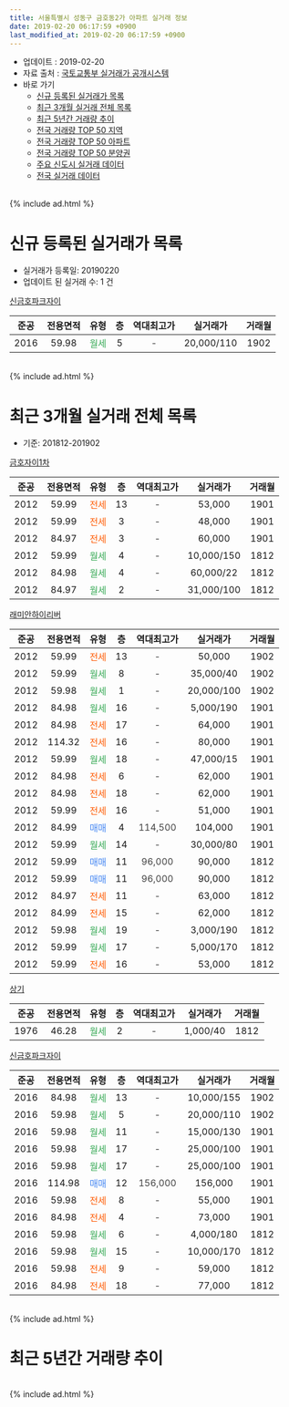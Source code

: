 ```yaml
---
title: 서울특별시 성동구 금호동2가 아파트 실거래 정보
date: 2019-02-20 06:17:59 +0900
last_modified_at: 2019-02-20 06:17:59 +0900
---
```


* 업데이트 : 2019-02-20
* 자료 출처 : [국토교통부 실거래가 공개시스템](http://rt.molit.go.kr)
* 바로 가기
    * [신규 등록된 실거래가 목록](#신규-등록된-실거래가-목록)
    * [최근 3개월 실거래 전체 목록](#최근-3개월-실거래-전체-목록)
    * [최근 5년간 거래량 추이](#최근-5년간-거래량-추이)
    * [전국 거래량 TOP 50 지역](https://inasie.github.io/apt-trade-info/최근-3개월-전국에서-가장-거래가-많이-발생한-지역)
    * [전국 거래량 TOP 50 아파트](https://inasie.github.io/apt-trade-info/최근-3개월-전국에서-가장-거래가-많이-발생한-아파트)
    * [전국 거래량 TOP 50 분양권](https://inasie.github.io/apt-trade-info/최근-3개월-전국에서-가장-거래가-많이-발생한-분양권)
    * [주요 신도시 실거래 데이터](https://inasie.github.io/apt-trade-info/주요-신도시)
    * [전국 실거래 데이터](https://inasie.github.io/apt-trade-info/전국)
<br>
{% include ad.html %}
<br>

# 신규 등록된 실거래가 목록
* 실거래가 등록일: 20190220
* 업데이트 된 실거래 수: 1 건


[신금호파크자이](https://search.naver.com/search.naver?query=%EC%84%9C%EC%9A%B8%ED%8A%B9%EB%B3%84%EC%8B%9C+%EC%84%B1%EB%8F%99%EA%B5%AC+%EA%B8%88%ED%98%B8%EB%8F%992%EA%B0%80+%EC%8B%A0%EA%B8%88%ED%98%B8%ED%8C%8C%ED%81%AC%EC%9E%90%EC%9D%B4)

|준공|전용면적|유형|층|역대최고가|실거래가|거래월|
|:---:|:---:|:---:|:---:|:---:|:---:|:---:|
|2016|59.98|<span style="color:#34a853">월세</span>|5|<span style="color:#444444">-</span>|20,000/110|1902|


<br>
{% include ad.html %}
<br>

# 최근 3개월 실거래 전체 목록
* 기준: 201812-201902


[금호자이1차](https://search.naver.com/search.naver?query=%EC%84%9C%EC%9A%B8%ED%8A%B9%EB%B3%84%EC%8B%9C+%EC%84%B1%EB%8F%99%EA%B5%AC+%EA%B8%88%ED%98%B8%EB%8F%992%EA%B0%80+%EA%B8%88%ED%98%B8%EC%9E%90%EC%9D%B41%EC%B0%A8)

|준공|전용면적|유형|층|역대최고가|실거래가|거래월|
|:---:|:---:|:---:|:---:|:---:|:---:|:---:|
|2012|59.99|<span style="color:#ff5a00">전세</span>|13|<span style="color:#444444">-</span>|53,000|1901|
|2012|59.99|<span style="color:#ff5a00">전세</span>|3|<span style="color:#444444">-</span>|48,000|1901|
|2012|84.97|<span style="color:#ff5a00">전세</span>|3|<span style="color:#444444">-</span>|60,000|1901|
|2012|59.99|<span style="color:#34a853">월세</span>|4|<span style="color:#444444">-</span>|10,000/150|1812|
|2012|84.98|<span style="color:#34a853">월세</span>|4|<span style="color:#444444">-</span>|60,000/22|1812|
|2012|84.97|<span style="color:#34a853">월세</span>|2|<span style="color:#444444">-</span>|31,000/100|1812|

[래미안하이리버](https://search.naver.com/search.naver?query=%EC%84%9C%EC%9A%B8%ED%8A%B9%EB%B3%84%EC%8B%9C+%EC%84%B1%EB%8F%99%EA%B5%AC+%EA%B8%88%ED%98%B8%EB%8F%992%EA%B0%80+%EB%9E%98%EB%AF%B8%EC%95%88%ED%95%98%EC%9D%B4%EB%A6%AC%EB%B2%84)

|준공|전용면적|유형|층|역대최고가|실거래가|거래월|
|:---:|:---:|:---:|:---:|:---:|:---:|:---:|
|2012|59.99|<span style="color:#ff5a00">전세</span>|13|<span style="color:#444444">-</span>|50,000|1902|
|2012|59.99|<span style="color:#34a853">월세</span>|8|<span style="color:#444444">-</span>|35,000/40|1902|
|2012|59.98|<span style="color:#34a853">월세</span>|1|<span style="color:#444444">-</span>|20,000/100|1902|
|2012|84.98|<span style="color:#34a853">월세</span>|16|<span style="color:#444444">-</span>|5,000/190|1901|
|2012|84.98|<span style="color:#ff5a00">전세</span>|17|<span style="color:#444444">-</span>|64,000|1901|
|2012|114.32|<span style="color:#ff5a00">전세</span>|16|<span style="color:#444444">-</span>|80,000|1901|
|2012|59.99|<span style="color:#34a853">월세</span>|18|<span style="color:#444444">-</span>|47,000/15|1901|
|2012|84.98|<span style="color:#ff5a00">전세</span>|6|<span style="color:#444444">-</span>|62,000|1901|
|2012|84.98|<span style="color:#ff5a00">전세</span>|18|<span style="color:#444444">-</span>|62,000|1901|
|2012|59.99|<span style="color:#ff5a00">전세</span>|16|<span style="color:#444444">-</span>|51,000|1901|
|2012|84.99|<span style="color:#4285f3">매매</span>|4|<span style="color:#444444">114,500</span>|104,000|1901|
|2012|59.99|<span style="color:#34a853">월세</span>|14|<span style="color:#444444">-</span>|30,000/80|1901|
|2012|59.99|<span style="color:#4285f3">매매</span>|11|<span style="color:#444444">96,000</span>|90,000|1812|
|2012|59.99|<span style="color:#4285f3">매매</span>|11|<span style="color:#444444">96,000</span>|90,000|1812|
|2012|84.97|<span style="color:#ff5a00">전세</span>|11|<span style="color:#444444">-</span>|63,000|1812|
|2012|84.99|<span style="color:#ff5a00">전세</span>|15|<span style="color:#444444">-</span>|62,000|1812|
|2012|59.98|<span style="color:#34a853">월세</span>|19|<span style="color:#444444">-</span>|3,000/190|1812|
|2012|59.99|<span style="color:#34a853">월세</span>|17|<span style="color:#444444">-</span>|5,000/170|1812|
|2012|59.99|<span style="color:#ff5a00">전세</span>|16|<span style="color:#444444">-</span>|53,000|1812|

[상기](https://search.naver.com/search.naver?query=%EC%84%9C%EC%9A%B8%ED%8A%B9%EB%B3%84%EC%8B%9C+%EC%84%B1%EB%8F%99%EA%B5%AC+%EA%B8%88%ED%98%B8%EB%8F%992%EA%B0%80+%EC%83%81%EA%B8%B0)

|준공|전용면적|유형|층|역대최고가|실거래가|거래월|
|:---:|:---:|:---:|:---:|:---:|:---:|:---:|
|1976|46.28|<span style="color:#34a853">월세</span>|2|<span style="color:#444444">-</span>|1,000/40|1812|

[신금호파크자이](https://search.naver.com/search.naver?query=%EC%84%9C%EC%9A%B8%ED%8A%B9%EB%B3%84%EC%8B%9C+%EC%84%B1%EB%8F%99%EA%B5%AC+%EA%B8%88%ED%98%B8%EB%8F%992%EA%B0%80+%EC%8B%A0%EA%B8%88%ED%98%B8%ED%8C%8C%ED%81%AC%EC%9E%90%EC%9D%B4)

|준공|전용면적|유형|층|역대최고가|실거래가|거래월|
|:---:|:---:|:---:|:---:|:---:|:---:|:---:|
|2016|84.98|<span style="color:#34a853">월세</span>|13|<span style="color:#444444">-</span>|10,000/155|1902|
|2016|59.98|<span style="color:#34a853">월세</span>|5|<span style="color:#444444">-</span>|20,000/110|1902|
|2016|59.98|<span style="color:#34a853">월세</span>|11|<span style="color:#444444">-</span>|15,000/130|1901|
|2016|59.98|<span style="color:#34a853">월세</span>|17|<span style="color:#444444">-</span>|25,000/100|1901|
|2016|59.98|<span style="color:#34a853">월세</span>|17|<span style="color:#444444">-</span>|25,000/100|1901|
|2016|114.98|<span style="color:#4285f3">매매</span>|12|<span style="color:#444444">156,000</span>|156,000|1901|
|2016|59.98|<span style="color:#ff5a00">전세</span>|8|<span style="color:#444444">-</span>|55,000|1901|
|2016|84.98|<span style="color:#ff5a00">전세</span>|4|<span style="color:#444444">-</span>|73,000|1901|
|2016|59.98|<span style="color:#34a853">월세</span>|6|<span style="color:#444444">-</span>|4,000/180|1812|
|2016|59.98|<span style="color:#34a853">월세</span>|15|<span style="color:#444444">-</span>|10,000/170|1812|
|2016|59.98|<span style="color:#ff5a00">전세</span>|9|<span style="color:#444444">-</span>|59,000|1812|
|2016|84.98|<span style="color:#ff5a00">전세</span>|18|<span style="color:#444444">-</span>|77,000|1812|


<br>
{% include ad.html %}
<br>

# 최근 5년간 거래량 추이


<div style="width:100%;">
    <canvas id="deal_progress" height="200"></canvas>
</div>

<script>
new Chart(document.getElementById("deal_progress"), {
    type: 'line',
    data: {
        labels: ['201402','201403','201404','201405','201406','201407','201408','201409','201410','201411','201412','201501','201502','201503','201504','201505','201506','201507','201508','201509','201510','201511','201512','201601','201602','201603','201604','201605','201606','201607','201608','201609','201610','201611','201612','201701','201702','201703','201704','201705','201706','201707','201708','201709','201710','201711','201712','201801','201802','201803','201804','201805','201806','201807','201808','201809','201810','201811','201812','201901','201902'],
        datasets: [{
            label: '매매',
            pointRadius: 1,
            data: [8, 6, 5, 4, 5, 9, 12, 12, 8, 3, 5, 8, 4, 24, 16, 16, 17, 15, 12, 11, 24, 6, 6, 4, 6, 14, 11, 13, 20, 21, 7, 14, 19, 11, 3, 9, 10, 13, 25, 40, 34, 38, 4, 10, 14, 29, 36, 37, 18, 12, 7, 2, 3, 8, 41, 14, 4, 0, 2, 2, 0],
            borderColor: "rgba(255, 201, 14, 1)",
            backgroundColor: "rgba(255, 201, 14, 0.5)",
            fill: false,
            lineTension: 0
        },{
            label: '전월세',
            pointRadius: 1,
            data: [46, 44, 58, 47, 47, 23, 24, 15, 8, 9, 4, 13, 14, 18, 5, 15, 12, 12, 8, 6, 16, 21, 18, 36, 29, 54, 68, 103, 75, 48, 22, 15, 13, 15, 11, 10, 15, 23, 20, 15, 22, 25, 19, 12, 10, 18, 29, 24, 43, 71, 56, 65, 61, 34, 28, 22, 19, 9, 13, 16, 5],
            borderColor: "rgba(0, 141, 185, 1)",
            backgroundColor: "rgba(0, 141, 185, 0.5)",
            fill: false,
            lineTension: 0
        }
        ]
    },
    options: {
        responsive: true,
        title: {
            display: false
        },
        tooltips: {
            mode: 'index',
            intersect: false
        },
        hover: {
            mode: 'nearest',
            intersect: true
        },
        scales: {
            xAxes: [{
                display: true,
                scaleLabel: {
                    display: true,
                    labelString: '년/월'
                }
            }],
            yAxes: [{
                display: true,
                ticks: {
                    suggestedMin: 0,
                },
                scaleLabel: {
                    display: true,
                    labelString: '실거래 수'
                }
            }]
        }
    }
});

</script>


<br>
{% include ad.html %}
<br>

